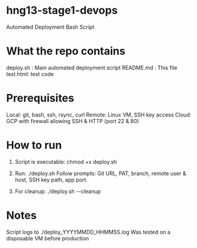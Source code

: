 # hng13-stage1-devops
Automated Deployment Bash Script

# What the repo contains
deploy.sh : Main automated deployment script
README.md : This file
test.html: test code 

# Prerequisites
Local: git, bash, ssh, rsync, curl
Remote: Linux VM, SSH key access
Cloud: GCP with firewall allowing SSH & HTTP (port 22 & 80)

# How to run
1. Script is executable:
   chmod +x deploy.sh

2. Run:
   ./deploy.sh
   Follow prompts: Git URL, PAT, branch, remote user & host, SSH key path, app port.

3. For cleanup:
   ./deploy.sh --cleanup

# Notes
Script logs to ./deploy_YYYYMMDD_HHMMSS.log
Was tested on a disposable VM before production
